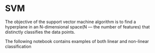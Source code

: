 # SVM 

The objective of the support vector machine algorithm is to find a hyperplane in an N-dimensional space(N — the number of features) that distinctly classifies the data points. 

The following notebook contains examples of both linear and non-linear classification
